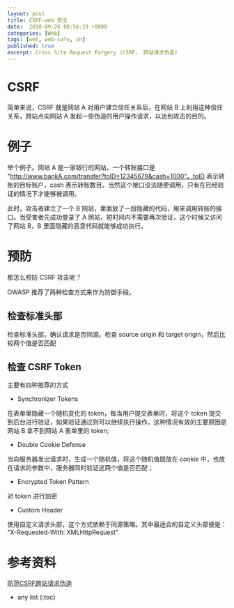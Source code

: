 ```yaml
---
layout: post
title: CSRF-web 安全
date:  2018-09-26 08:56:29 +0800
categories: [Web]
tags: [web, web-safe, sh]
published: true
excerpt: Cross Site Request Forgery (CSRF， 跨站请求伪造)
---
```


# CSRF

简单来说，CSRF 就是网站 A 对用户建立信任关系后，在网站 B 上利用这种信任关系，跨站点向网站 A 发起一些伪造的用户操作请求，以达到攻击的目的。

# 例子

举个例子。网站 A 是一家银行的网站，一个转账接口是 "http://www.bankA.com/transfer?toID=12345678&cash=1000"。toID 表示转账的目标账户，cash 表示转账数目。当然这个接口没法随便调用，只有在已经验证的情况下才能够被调用。

此时，攻击者建立了一个 B 网站，里面放了一段隐藏的代码，用来调用转账的接口。当受害者先成功登录了 A 网站，短时间内不需要再次验证，这个时候又访问了网站 B，B 里面隐藏的恶意代码就能够成功执行。

# 预防

那怎么预防 CSRF 攻击呢？

OWASP 推荐了两种检查方式来作为防御手段。

## 检查标准头部

检查标准头部，确认请求是否同源。检查 source origin 和 target origin，然后比较两个值是否匹配

## 检查 CSRF Token

主要有四种推荐的方式

- Synchronizer Tokens

在表单里隐藏一个随机变化的 token，每当用户提交表单时，将这个 token 提交到后台进行验证，如果验证通过则可以继续执行操作。这种情况有效的主要原因是网站 B 拿不到网站 A 表单里的 token;

- Double Cookie Defense

当向服务器发出请求时，生成一个随机值，将这个随机值既放在 cookie 中，也放在请求的参数中，服务器同时验证这两个值是否匹配；

- Encrypted Token Pattern

对 token 进行加密

- Custom Header

使用自定义请求头部，这个方式依赖于同源策略。其中最适合的自定义头部便是： "X-Requested-With: XMLHttpRequest"

# 参考资料

[防范CSRF跨站请求伪造](https://segmentfault.com/a/1190000008505616)

* any list
{:toc}
